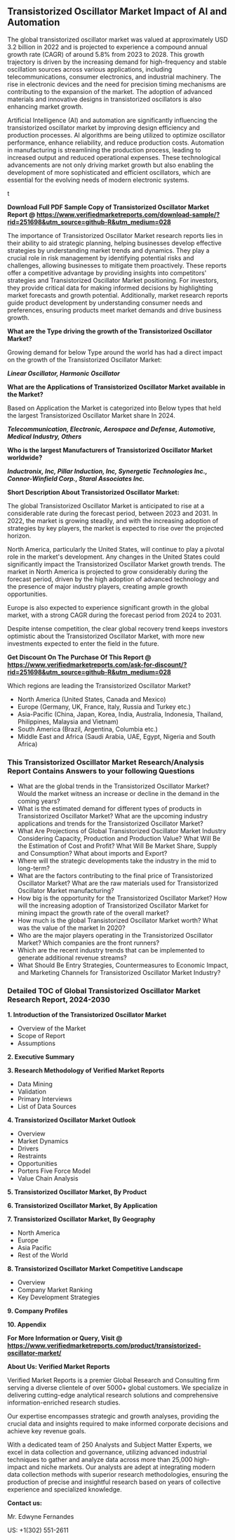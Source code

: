 <h2>Transistorized Oscillator Market Impact of AI and Automation</h2><p>The global transistorized oscillator market was valued at approximately USD 3.2 billion in 2022 and is projected to experience a compound annual growth rate (CAGR) of around 5.8% from 2023 to 2028. This growth trajectory is driven by the increasing demand for high-frequency and stable oscillation sources across various applications, including telecommunications, consumer electronics, and industrial machinery. The rise in electronic devices and the need for precision timing mechanisms are contributing to the expansion of the market. The adoption of advanced materials and innovative designs in transistorized oscillators is also enhancing market growth.</p><p>Artificial Intelligence (AI) and automation are significantly influencing the transistorized oscillator market by improving design efficiency and production processes. AI algorithms are being utilized to optimize oscillator performance, enhance reliability, and reduce production costs. Automation in manufacturing is streamlining the production process, leading to increased output and reduced operational expenses. These technological advancements are not only driving market growth but also enabling the development of more sophisticated and efficient oscillators, which are essential for the evolving needs of modern electronic systems.</p>t</p><p id="" class=""><strong>Download Full PDF Sample Copy of Transistorized Oscillator Market Report @ <a href="https://www.verifiedmarketreports.com/download-sample/?rid=251698&utm_source=github-R&utm_medium=028" target="_blank">https://www.verifiedmarketreports.com/download-sample/?rid=251698&utm_source=github-R&utm_medium=028</a></strong></p><p>The importance of&nbsp;Transistorized Oscillator Market research reports lies in their ability to aid strategic planning, helping businesses develop effective strategies by understanding market trends and dynamics. They play a crucial role in risk management by identifying potential risks and challenges, allowing businesses to mitigate them proactively. These reports offer a competitive advantage by providing insights into competitors' strategies and Transistorized Oscillator Market positioning. For investors, they provide critical data for making informed decisions by highlighting market forecasts and growth potential. Additionally, market research reports guide product development by understanding consumer needs and preferences, ensuring products meet market demands and drive business growth.</p><p><strong>What are the&nbsp;Type driving the growth of the Transistorized Oscillator Market?</strong></p><p id="" class="">Growing demand for below Type around the world has had a direct impact on the growth of the Transistorized Oscillator Market:</p><em><strong>Linear Oscillator, Harmonic Oscillator</strong></em></p><strong>What are the&nbsp;Applications&nbsp;of Transistorized Oscillator Market available in the Market?</strong></p><p id="" class="">Based on Application the Market is categorized into Below types that held the largest Transistorized Oscillator Market share In 2024.</p><em><strong>Telecommunication, Electronic, Aerospace and Defense, Automotive, Medical Industry, Others</strong></em></p><strong>Who is the largest Manufacturers of Transistorized Oscillator Market worldwide?</strong></p><p><em><strong>Inductronix, Inc, Pillar Induction, Inc, Synergetic Technologies Inc., Connor-Winfield Corp., Staral Associates Inc.</strong></em></p><p id="" class=""><strong>Short Description About Transistorized Oscillator Market:</strong></p><p>The global Transistorized Oscillator Market is anticipated to rise at a considerable rate during the forecast period, between 2023 and 2031. In 2022, the market is growing steadily, and with the increasing adoption of strategies by key players, the market is expected to rise over the projected horizon.</p><p>North America, particularly the United States, will continue to play a pivotal role in the market's development. Any changes in the United States could significantly impact the Transistorized Oscillator Market growth trends. The market in North America is projected to grow considerably during the forecast period, driven by the high adoption of advanced technology and the presence of major industry players, creating ample growth opportunities.</p><p>Europe is also expected to experience significant growth in the global market, with a strong CAGR during the forecast period from 2024 to 2031.</p><p>Despite intense competition, the clear global recovery trend keeps investors optimistic about the Transistorized Oscillator Market, with more new investments expected to enter the field in the future.</p><p id="" class=""><strong>Get Discount On The Purchase Of This Report @ <a href="https://www.verifiedmarketreports.com/ask-for-discount/?rid=251698&utm_source=github-R&utm_medium=028" target="_blank">https://www.verifiedmarketreports.com/ask-for-discount/?rid=251698&utm_source=github-R&utm_medium=028</a></strong></p>Which regions are leading the Transistorized Oscillator Market?</p><ul><li>North America (United States, Canada and Mexico)</li><li>Europe (Germany, UK, France, Italy, Russia and Turkey etc.)</li><li>Asia-Pacific (China, Japan, Korea, India, Australia, Indonesia, Thailand, Philippines, Malaysia and Vietnam)</li><li>South America (Brazil, Argentina, Columbia etc.)</li><li>Middle East and Africa (Saudi Arabia, UAE, Egypt, Nigeria and South Africa)</li></ul><h3 id="" class="">This Transistorized Oscillator Market Research/Analysis Report Contains Answers to your following Questions</h3><ul><li>What are the global trends in the Transistorized Oscillator Market? Would the market witness an increase or decline in the demand in the coming years?</li><li>What is the estimated demand for different types of products in Transistorized Oscillator Market? What are the upcoming industry applications and trends for the Transistorized Oscillator Market?</li><li>What Are Projections of Global Transistorized Oscillator Market Industry Considering Capacity, Production and Production Value? What Will Be the Estimation of Cost and Profit? What Will Be Market Share, Supply and Consumption? What about imports and Export?</li><li>Where will the strategic developments take the industry in the mid to long-term?</li><li>What are the factors contributing to the final price of Transistorized Oscillator Market? What are the raw materials used for Transistorized Oscillator Market manufacturing?</li><li>How big is the opportunity for the Transistorized Oscillator Market? How will the increasing adoption of Transistorized Oscillator Market for mining impact the growth rate of the overall market?</li><li>How much is the global Transistorized Oscillator Market worth? What was the value of the market In 2020?</li><li>Who are the major players operating in the Transistorized Oscillator Market? Which companies are the front runners?</li><li>Which are the recent industry trends that can be implemented to generate additional revenue streams?</li><li>What Should Be Entry Strategies, Countermeasures to Economic Impact, and Marketing Channels for Transistorized Oscillator Market Industry?</li></ul><h3 id="" class="">Detailed TOC of Global Transistorized Oscillator Market Research Report, 2024-2030</h3><p id="" class=""><strong>1. Introduction of the Transistorized Oscillator Market</strong></p><ul><li>Overview of the Market</li><li>Scope of Report</li><li>Assumptions</li></ul><p id="" class=""><strong>2. Executive Summary</strong></p><p id="" class=""><strong>3. Research Methodology of Verified Market Reports</strong></p><ul><li>Data Mining</li><li>Validation</li><li>Primary Interviews</li><li>List of Data Sources</li></ul><p id="" class=""><strong>4. Transistorized Oscillator Market Outlook</strong></p><ul><li>Overview</li><li>Market Dynamics</li><li>Drivers</li><li>Restraints</li><li>Opportunities</li><li>Porters Five Force Model</li><li>Value Chain Analysis</li></ul><p id="" class=""><strong>5. Transistorized Oscillator Market, By Product</strong></p><p id="" class=""><strong>6. Transistorized Oscillator Market, By Application</strong></p><p id="" class=""><strong>7. Transistorized Oscillator Market, By Geography</strong></p><ul><li>North America</li><li>Europe</li><li>Asia Pacific</li><li>Rest of the World</li></ul><p id="" class=""><strong>8. Transistorized Oscillator Market Competitive Landscape</strong></p><ul><li>Overview</li><li>Company Market Ranking</li><li>Key Development Strategies</li></ul><p id="" class=""><strong>9. Company Profiles</strong></p><p id="" class=""><strong>10. Appendix</strong></p><p id="" class=""><strong>For More Information or Query, Visit @ <a href="https://www.verifiedmarketreports.com/product/transistorized-oscillator-market/" target="_blank">https://www.verifiedmarketreports.com/product/transistorized-oscillator-market/</a></strong></p><p id="" class=""><strong>About Us: Verified Market Reports</strong></p><p id="" class="">Verified Market Reports is a premier Global Research and Consulting firm serving a diverse clientele of over 5000+ global customers. We specialize in delivering cutting-edge analytical research solutions and comprehensive information-enriched research studies.</p><p id="" class="">Our expertise encompasses strategic and growth analyses, providing the crucial data and insights required to make informed corporate decisions and achieve key revenue goals.</p><p id="" class="">With a dedicated team of 250 Analysts and Subject Matter Experts, we excel in data collection and governance, utilizing advanced industrial techniques to gather and analyze data across more than 25,000 high-impact and niche markets. Our analysts are adept at integrating modern data collection methods with superior research methodologies, ensuring the production of precise and insightful research based on years of collective experience and specialized knowledge.</p><p id="" class=""><strong>Contact us:</strong></p><p id="" class="">Mr. Edwyne Fernandes</p><p id="" class="">US: +1(302) 551-2611</p>